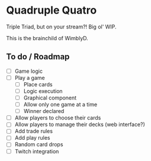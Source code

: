 # Quadruple Quatro

Triple Triad, but on your stream?!  Big ol' WIP. 

This is the brainchild of WimblyD.

## To do / Roadmap
- [ ] Game logic
- [ ] Play a game
  - [ ] Place cards
  - [ ] Logic execution
  - [ ] Graphical component
  - [ ] Allow only one game at a time
  - [ ] Winner declared
- [ ] Allow players to choose their cards
- [ ] Allow players to manage their decks (web interface?)
- [ ] Add trade rules
- [ ] Add play rules
- [ ] Random card drops
- [ ] Twitch integration